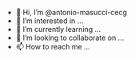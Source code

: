 - 👋 Hi, I’m @antonio-masucci-cecg
- 👀 I’m interested in ...
- 🌱 I’m currently learning ...
- 💞️ I’m looking to collaborate on ...
- 📫 How to reach me ...

<!---
antonio-masucci-cecg/antonio-masucci-cecg is a ✨ special ✨ repository because its `README.md` (this file) appears on your GitHub profile.
You can click the Preview link to take a look at your changes.
--->
